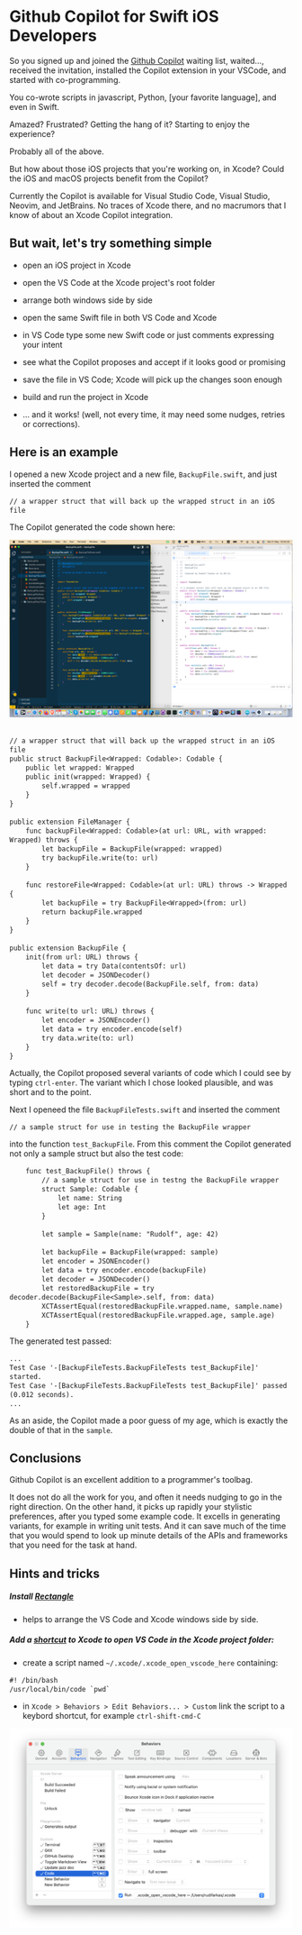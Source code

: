 # Github Copilot for Swift iOS Developers

So you signed up and joined the [Github Copilot](https://copilot.github.com/) waiting list, waited..., received the invitation, installed the Copilot extension in your VSCode, and started with co-programming.

You co-wrote scripts in javascript, Python, [your favorite language], and even in Swift.

Amazed? Frustrated? Getting the hang of it? Starting to enjoy the experience?

Probably all of the above.

But how about those iOS projects that you're working on, in Xcode? Could the iOS and macOS projects benefit from the Copilot?

Currently the Copilot is available for Visual Studio Code, Visual Studio, Neovim, and JetBrains. No traces of Xcode there, and no macrumors that I know of about an Xcode Copilot integration.

## But wait, let's try something simple

- open an iOS project in Xcode

- open the VS Code at the Xcode project's root folder

- arrange both windows side by side

- open the same Swift file in both VS Code and Xcode

- in VS Code type some new Swift code or just comments expressing your intent

- see what the Copilot proposes and accept if it looks good or promising

- save the file in VS Code; Xcode will pick up the changes soon enough

- build and run the project in Xcode

- ... and it works! (well, not every time, it may need some nudges, retries or corrections).

## Here is an example

I opened a new Xcode project and a new file, `BackupFile.swift`, and just inserted the comment

```
// a wrapper struct that will back up the wrapped struct in an iOS file
```

The Copilot generated the code shown here:

![ ](./Screenshot-side-by-side.png)

```

// a wrapper struct that will back up the wrapped struct in an iOS file
public struct BackupFile<Wrapped: Codable>: Codable {
    public let wrapped: Wrapped
    public init(wrapped: Wrapped) {
        self.wrapped = wrapped
    }
}

public extension FileManager {
    func backupFile<Wrapped: Codable>(at url: URL, with wrapped: Wrapped) throws {
        let backupFile = BackupFile(wrapped: wrapped)
        try backupFile.write(to: url)
    }

    func restoreFile<Wrapped: Codable>(at url: URL) throws -> Wrapped {
        let backupFile = try BackupFile<Wrapped>(from: url)
        return backupFile.wrapped
    }
}

public extension BackupFile {
    init(from url: URL) throws {
        let data = try Data(contentsOf: url)
        let decoder = JSONDecoder()
        self = try decoder.decode(BackupFile.self, from: data)
    }

    func write(to url: URL) throws {
        let encoder = JSONEncoder()
        let data = try encoder.encode(self)
        try data.write(to: url)
    }
}

```

Actually, the Copilot proposed several variants of code which I could see by typing `ctrl-enter`. The variant which I chose looked plausible, and was short and to the point.

Next I openeed the file `BackupFileTests.swift` and inserted the comment

```
// a sample struct for use in testing the BackupFile wrapper
```

into the function `test_BackupFile`. From this comment the Copilot generated not only a sample struct but also the test code:

```
    func test_BackupFile() throws {
        // a sample struct for use in testng the BackupFile wrapper
        struct Sample: Codable {
            let name: String
            let age: Int
        }

        let sample = Sample(name: "Rudolf", age: 42)

        let backupFile = BackupFile(wrapped: sample)
        let encoder = JSONEncoder()
        let data = try encoder.encode(backupFile)
        let decoder = JSONDecoder()
        let restoredBackupFile = try decoder.decode(BackupFile<Sample>.self, from: data)
        XCTAssertEqual(restoredBackupFile.wrapped.name, sample.name)
        XCTAssertEqual(restoredBackupFile.wrapped.age, sample.age)
    }

```

The generated test passed:

```
...
Test Case '-[BackupFileTests.BackupFileTests test_BackupFile]' started.
Test Case '-[BackupFileTests.BackupFileTests test_BackupFile]' passed (0.012 seconds).
...

```

As an aside, the Copilot made a poor guess of my age, which is exactly the double of that in the `sample`.

## Conclusions

Github Copilot is an excellent addition to a programmer's toolbag.

It does not do all the work for you, and often it needs nudging to go in the right direction. On the other hand, it picks up rapidly your stylistic preferences, after you typed some example code. It excells in generating variants, for example in writing unit tests. And it can save much of the time that you would spend to look up minute details of the APIs and frameworks that you need for the task at hand.

## Hints and tricks

##### Install [Rectangle](https://rectangleapp.com/)

- helps to arrange the VS Code and Xcode windows side by side.

##### Add a [shortcut](https://karthikmk.medium.com/xcode-custom-behaviours-99e1743321d4) to Xcode to open VS Code in the Xcode project folder:

- create a script named `~/.xcode/.xcode_open_vscode_here` containing:

```
#! /bin/bash
/usr/local/bin/code `pwd`
```

- in `Xcode > Behaviors > Edit Behaviors... > Custom` link the script to a keybord shortcut, for example `ctrl-shift-cmd-C`

![ ](./Screenshot-xcode-custom-behaviors.png)
